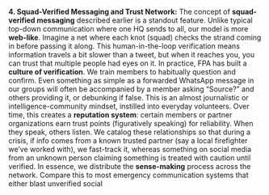 **4. Squad-Verified Messaging and Trust Network:** The concept of **squad-verified messaging** described earlier is a standout feature. Unlike typical top-down communication where one HQ sends to all, our model is more **web-like**. Imagine a net where each knot (squad) checks the strand coming in before passing it along. This human-in-the-loop verification means information travels a bit slower than a tweet, but when it reaches you, you can trust that multiple people had eyes on it. In practice, FPA has built a **culture of verification**. We train members to habitually question and confirm. Even something as simple as a forwarded WhatsApp message in our groups will often be accompanied by a member asking “Source?” and others providing it, or debunking if false. This is an almost journalistic or intelligence-community mindset, instilled into everyday volunteers. Over time, this creates a **reputation system**: certain members or partner organizations earn trust points (figuratively speaking) for reliability. When they speak, others listen. We catalog these relationships so that during a crisis, if info comes from a known trusted partner (say a local firefighter we’ve worked with), we fast-track it, whereas something on social media from an unknown person claiming something is treated with caution until verified. In essence, we distribute the **sense-making** process across the network. Compare this to most emergency communication systems that either blast unverified social